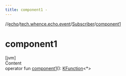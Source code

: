 ```yaml
---
title: component1 -
---
```

//[echo](../../index.md)/[tech.whence.echo.event](../index.md)/[Subscriber](index.md)/[component1](component1.md)



# component1  
[jvm]  
Content  
operator fun [component1](component1.md)(): [KFunction](https://kotlinlang.org/api/latest/jvm/stdlib/kotlin.reflect/-k-function/index.html)<*>  



